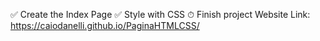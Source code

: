 ✅ Create the Index Page
✅ Style with CSS
⏱ Finish project
Website Link: https://caiodanelli.github.io/PaginaHTMLCSS/
